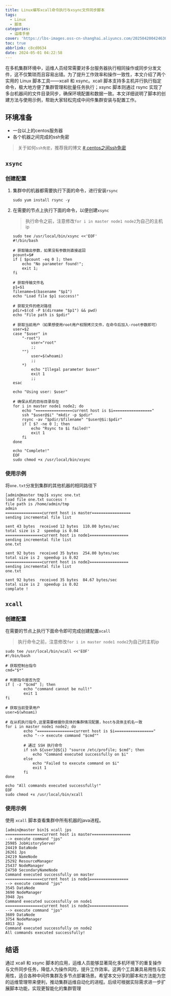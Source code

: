 ```yaml
---
title: Linux编写xcall命令执行与xsync文件同步脚本
tags:
  - Linux
  - 脚本
categories:
  - 运维手册
cover: 'https://lbs-images.oss-cn-shanghai.aliyuncs.com/202504200424630.png'
toc: true
abbrlink: c8cd0634
date: 2024-05-01 04:22:58
---
```


在多机集群环境中，运维人员经常需要对多台服务器执行相同操作或同步分发文件，这不仅繁琐而且容易出错。为了提升工作效率和操作一致性，本文介绍了两个实用的 Linux 脚本工具——xcall 和 xsync。xcall 脚本支持多主机并行执行指定命令，极大地方便了集群管理和批量任务执行；xsync 脚本则通过 rsync 实现了多台机器间的文件目录同步，确保环境配置和数据一致。本文详细说明了脚本的创建方法与使用示例，帮助大家轻松完成中间件集群安装与配置工作。

<!-- more -->

## 环境准备

- 一台以上的centos服务器
- 各个机器之间完成的ssh免密

> 关于如何`ssh免密`，推荐我的博文 [# centos之间ssh免密](https://liboshuai.icu/pages/Linux%E5%A4%9A%E5%8F%B0%E6%9C%8D%E5%8A%A1%E5%99%A8%E4%B9%8B%E9%97%B4%E5%85%8D%E5%AF%86%E7%99%BB%E5%BD%95/)

## `xsync`

### 创建配置

1. 集群中的机器都需要执行下面的命令，进行安装`rsync`
    ```shell
    sudo yum install rsync -y
    ```

2. 在需要的节点上执行下面的命令，以便创建`xsync`
   > 执行命令之前，注意修改`for i in master node1 node2`为自己的主机ip

   ```
   sudo tee /usr/local/bin/xsync <<'EOF'
   #!/bin/bash
   
   # 获取输出参数，如果没有参数则直接返回
   pcount=$#
   if [ $pcount -eq 0 ]; then
       echo "No parameter found!";
       exit 1;
   fi
   
   # 获取传输文件名
   p1=$1
   filename=$(basename "$p1")
   echo "Load file $p1 success!"
   
   # 获取文件的绝对路径
   pdir=$(cd -P $(dirname "$p1") && pwd)
   echo "File path is $pdir"
   
   # 获取当前用户（如果想使用root用户权限拷贝文件，在命令后加入-root参数即可）
   user=$2
   case "$user" in
       "-root")
           user="root"
           ;;
       "")
           user=$(whoami)
           ;;
       *)
           echo "Illegal parameter $user"
           exit 1
           ;;
   esac
   
   echo "Using user: $user"
   
   # 确保从机的目标目录存在
   for i in master node1 node2; do
       echo "================current host is $i================="
       ssh "$user@$i" "mkdir -p $pdir"
       rsync -av "$pdir/$filename" "$user@$i:$pdir"
       if [ $? -ne 0 ]; then
           echo "Rsync to $i failed!"
           exit 1
       fi
   done
   
   echo "Complete!"
   EOF
   sudo chmod +x /usr/local/bin/xsync
   ```

### 使用示例
将`one.txt`分发到集群的其他机器的相同路径下
```shell
[admin@master tmp]$ xsync one.txt 
load file one.txt success !
file path is /home/admin/tmp
admin
================current host is master=================
sending incremental file list

sent 43 bytes  received 12 bytes  110.00 bytes/sec
total size is 2  speedup is 0.04
================current host is node1=================
sending incremental file list
one.txt

sent 92 bytes  received 35 bytes  254.00 bytes/sec
total size is 2  speedup is 0.02
================current host is node2=================
sending incremental file list
one.txt

sent 92 bytes  received 35 bytes  84.67 bytes/sec
total size is 2  speedup is 0.02
complate !
```

## `xcall`

### 创建配置

在需要的节点上执行下面命令即可完成创建配置`xcall`
> 执行命令之前，注意修改`for i in master node1 node2`为自己的主机ip

```
sudo tee /usr/local/bin/xcall <<'EOF'
#!/bin/bash

# 获取控制台指令
cmd="$*"

# 判断指令是否为空
if [ -z "$cmd" ]; then
        echo "command cannot be null!"
        exit 1
fi

# 获取当前登录用户
user=$(whoami)

# 在从机执行指令,这里需要根据你具体的集群情况配置，host与具体主机名一致
for i in master node1 node2; do
        echo "================current host is $i================="
        echo "--> execute command "$cmd""

        # 通过 SSH 执行命令
        if ssh ${user}@${i} "source /etc/profile; $cmd"; then
            echo "Command executed successfully on $i"
        else
            echo "Failed to execute command on $i"
            exit 1
        fi
done

echo "All commands executed successfully!"
EOF
sudo chmod +x /usr/local/bin/xcall
```

### 使用示例
使用 `xcall` 脚本查看集群中所有机器的java进程。
```shell
[admin@master bin]$ xcall jps
================current host is master=================
--> execute command "jps"
25985 JobHistoryServer
24419 DataNode
26261 Jps
24219 NameNode
25292 ResourceManager
25437 NodeManager
24750 SecondaryNameNode
Command executed successfully on master
================current host is node1=================
--> execute command "jps"
3545 DataNode
3690 NodeManager
3948 Jps
Command executed successfully on node1
================current host is node2=================
--> execute command "jps"
3609 DataNode
3754 NodeManager
4013 Jps
Command executed successfully on node2
All commands executed successfully!
```

## 结语

通过 xcall 和 xsync 脚本的应用，运维人员能够显著简化多机环境下的重复操作与文件同步任务，降低人为操作风险，提升工作效率。这两个工具兼具易用性与实用性，适合各种中间件集群及多节点部署场景。希望本文分享的脚本和方法能为您的运维管理带来便利，推动集群运维自动化的进程。后续可根据实际需求进一步扩展脚本功能，实现更智能化的集群管理